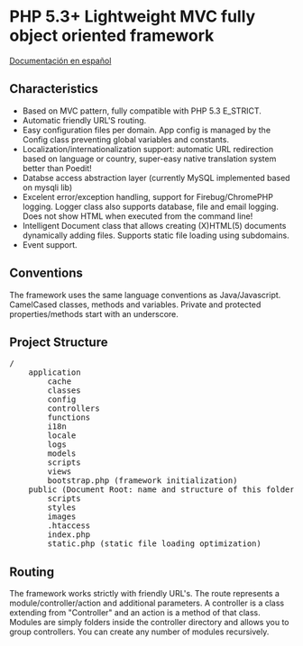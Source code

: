 PHP 5.3+ Lightweight MVC fully object oriented framework
=============

[Documentación en español](https://docs.google.com/document/pub?id=1JWwllcZs-qsHTRpccbwL04dhrSipX6ypAfTYfZB93DE)

Characteristics
-------------
* Based on MVC pattern, fully compatible with PHP 5.3 E_STRICT.
* Automatic friendly URL'S routing.
* Easy configuration files per domain. App config is managed by the Config class preventing global variables and constants.
* Localization/internationalization support: automatic URL redirection based on language or country, super-easy native translation system better than Poedit!
* Databse access abstraction layer (currently MySQL implemented based on mysqli lib)
* Excelent error/exception handling, support for Firebug/ChromePHP logging. Logger class also supports database, file and email logging. Does not show HTML when executed from the command line!
* Intelligent Document class that allows creating (X)HTML(5) documents dynamically adding files. Supports static file loading using subdomains.
* Event support.

Conventions
---------
The framework uses the same language conventions as Java/Javascript. CamelCased classes, methods and variables.
Private and protected properties/methods start with an underscore.

Project Structure
-------
<pre>
/
	application
		cache
		classes
		config
		controllers
		functions
		i18n
		locale
		logs
		models
		scripts
		views
		bootstrap.php (framework initialization)
	public (Document Root: name and structure of this folder can change)
		scripts
		styles
		images
		.htaccess
		index.php
		static.php (static file loading optimization)
</pre>

Routing
----
The framework works strictly with friendly URL's. The route represents a module/controller/action and additional parameters.
A controller is a class extending from "Controller" and an action is a method of that class.
Modules are simply folders inside the controller directory and allows you to group controllers. You can create any number of modules recursively.